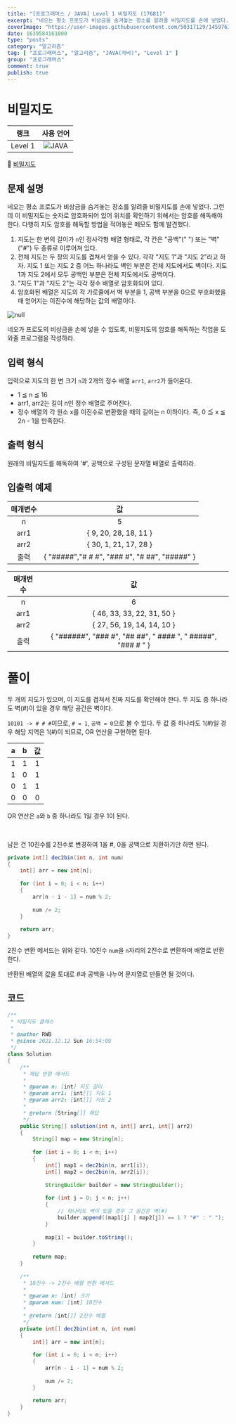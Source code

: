 ```yaml
---
title: "[프로그래머스 / JAVA] Level 1 비밀지도 (17681)"
excerpt: "네오는 평소 프로도가 비상금을 숨겨놓는 장소를 알려줄 비밀지도를 손에 넣었다. 그런데 이 비밀지도는 숫자로 암호화되어 있어 위치를 확인하기 위해서는 암호를 해독해야 한다. 다행히 지도 암호를 해독할 방법을 적어놓은 메모도 함께 발견했다."
coverImage: "https://user-images.githubusercontent.com/50317129/145976356-6b5d1430-31c0-4c34-829e-6be8f747ab19.png"
date: 1639584161000
type: "posts"
category: "알고리즘"
tag: [ "프로그래머스", "알고리즘", "JAVA(자바)", "Level 1" ]
group: "프로그래머스"
comment: true
publish: true
---
```


# 비밀지도

|  랭크   |                                                      사용 언어                                                      |
| :-----: | :-----------------------------------------------------------------------------------------------------------------: |
| Level 1 | ![JAVA](https://shields.io/badge/java-JDK%2011-lightgray?logo=java&style=plastic&logoColor=white&labelColor=orange) |

🔗 [비밀지도](https://programmers.co.kr/learn/courses/30/lessons/17681)





## 문제 설명

네오는 평소 프로도가 비상금을 숨겨놓는 장소를 알려줄 비밀지도를 손에 넣었다. 그런데 이 비밀지도는 숫자로 암호화되어 있어 위치를 확인하기 위해서는 암호를 해독해야 한다. 다행히 지도 암호를 해독할 방법을 적어놓은 메모도 함께 발견했다.

1. 지도는 한 변의 길이가 `n`인 정사각형 배열 형태로, 각 칸은 "공백"(" ") 또는 "벽"("#") 두 종류로 이루어져 있다.
2. 전체 지도는 두 장의 지도를 겹쳐서 얻을 수 있다. 각각 "지도 1"과 "지도 2"라고 하자. 지도 1 또는 지도 2 중 어느 하나라도 벽인 부분은 전체 지도에서도 벽이다. 지도 1과 지도 2에서 모두 공백인 부분은 전체 지도에서도 공백이다.
3. "지도 1"과 "지도 2"는 각각 정수 배열로 암호화되어 있다.
4. 암호화된 배열은 지도의 각 가로줄에서 벽 부분을 1, 공백 부분을 0으로 부호화했을 때 얻어지는 이진수에 해당하는 값의 배열이다.

![null](http://t1.kakaocdn.net/welcome2018/secret8.png)

네오가 프로도의 비상금을 손에 넣을 수 있도록, 비밀지도의 암호를 해독하는 작업을 도와줄 프로그램을 작성하라.





## 입력 형식

입력으로 지도의 한 변 크기 `n`과 2개의 정수 배열 `arr1`, `arr2`가 들어온다.

* 1 ≦ n ≦ 16
* arr1, arr2는 길이 n인 정수 배열로 주어진다.
* 정수 배열의 각 원소 x를 이진수로 변환했을 때의 길이는 n 이하이다. 즉, 0 ≦ x ≦ 2n - 1을 만족한다.





## 출력 형식

원래의 비밀지도를 해독하여 '#', 공백으로 구성된 문자열 배열로 출력하라.





## 입출력 예제

| 매개변수 |                      값                       |
| :------: | :-------------------------------------------: |
|    n     |                       5                       |
|   arr1   |             { 9, 20, 28, 18, 11 }             |
|   arr2   |             { 30, 1, 21, 17, 28 }             |
|   출력   | { "#####","# # #", "### #", "# ##", "#####" } |

| 매개변수 |                              값                              |
| :------: | :----------------------------------------------------------: |
|    n     |                              6                               |
|   arr1   |                  { 46, 33, 33, 22, 31, 50 }                  |
|   arr2   |                  { 27, 56, 19, 14, 14, 10 }                  |
|   출력   | { "######", "### #", "## ##", " #### ", " #####", "### # " } |










# 풀이

두 개의 지도가 있으며, 이 지도를 겹쳐서 진짜 지도를 확인해야 한다. 두 지도 중 하나라도 벽(#)이 있을 경우 해당 공간은 벽이다.

`10101 -> # # #`이므로, `# = 1`, `공백 = 0`으로 볼 수 있다. 두 값 중 하나라도 1(#)일 경우 해당 지역은 1(#)이 되므로, OR 연산을 구현하면 된다.

|   a   |   b   |  값   |
| :---: | :---: | :---: |
|   1   |   1   |   1   |
|   1   |   0   |   1   |
|   0   |   1   |   1   |
|   0   |   0   |   0   |

OR 연산은 `a`와 `b` 중 하나라도 1일 경우 1이 된다.

<br />

남은 건 10진수를 2진수로 변경하여 1을 #, 0을 공백으로 치환하기만 하면 된다.

``` java
private int[] dec2bin(int n, int num)
{
	int[] arr = new int[n];
	
	for (int i = 0; i < n; i++)
	{
		arr[n - i - 1] = num % 2;
		
		num /= 2;
	}
	
	return arr;
}
```

2진수 변환 메서드는 위와 같다. 10진수 `num`을 `n`자리의 2진수로 변환하며 배열로 반환한다.

반환된 배열의 값을 토대로 #과 공백을 나누어 문자열로 만들면 될 것이다.





## 코드

``` java
/**
 * 비밀지도 클래스
 *
 * @author RWB
 * @since 2021.12.12 Sun 16:54:09
 */
class Solution
{
	/**
	 * 해답 반환 메서드
	 *
	 * @param n: [int] 지도 길이
	 * @param arr1: [int[]] 지도 1
	 * @param arr2: [int[]] 지도 2
	 *
	 * @return [String[]] 해답
	 */
	public String[] solution(int n, int[] arr1, int[] arr2)
	{
		String[] map = new String[n];
		
		for (int i = 0; i < n; i++)
		{
			int[] map1 = dec2bin(n, arr1[i]);
			int[] map2 = dec2bin(n, arr2[i]);
			
			StringBuilder builder = new StringBuilder();
			
			for (int j = 0; j < n; j++)
			{
				// 하나라도 벽이 있을 경우 그 공간은 벽(#)
				builder.append((map1[j] | map2[j]) == 1 ? "#" : " ");
			}
			
			map[i] = builder.toString();
		}
		
		return map;
	}
	
	/**
	 * 10진수 -> 2진수 배열 반환 메서드
	 *
	 * @param n: [int] 크기
	 * @param num: [int] 10진수
	 *
	 * @return [int[]] 2진수 배열
	 */
	private int[] dec2bin(int n, int num)
	{
		int[] arr = new int[n];
		
		for (int i = 0; i < n; i++)
		{
			arr[n - i - 1] = num % 2;
			
			num /= 2;
		}
		
		return arr;
	}
}
```